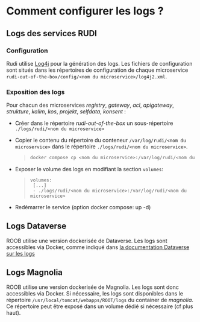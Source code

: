 # Comment configurer les logs ?

## Logs des services RUDI

### Configuration 

Rudi utilise [Log4j](https://logging.apache.org/log4j/2.x/) pour la génération des logs. 
Les fichiers de configuration sont situés dans les répertoires de configuration de chaque microservice `rudi-out-of-the-box/config/<nom du microservice>/log4j2.xml`.

### Exposition des logs

Pour chacun des microservices *registry*, *gateway*, *acl*, *apigateway*, *strukture*, *kalim*, *kos*, *projekt*, *selfdata*, *konsent* :

* Créer dans le répertoire *rudi-out-of-the-box* un sous-répertoire `` ./logs/rudi/<nom du microservice>``

* Copier le contenu du répertoire du conteneur ``/var/log/rudi/<nom du microservice>`` dans le répertoire ``./logs/rudi/<nom du microservice>``.

    > ```bash 
    > docker compose cp <nom du microservice>:/var/log/rudi/<nom du microservice>/ ./logs/rudi/<nom du microservice>
    > ```

* Exposer le volume des logs en modifiant la section ``volumes``:

    > ```
    > volumes:
    >  [...]
    >  - ./logs/rudi/<nom du microservice>:/var/log/rudi/<nom du microservice>
    > ```

* Redémarrer le service (option docker compose: up -d) 

## Logs Dataverse

ROOB utilise une version dockerisée de Dataverse. 
Les logs sont accessibles via Docker, comme indiqué dans [la documentation Dataverse sur les logs](https://guides.dataverse.org/en/latest/container/dev-usage.html)

## Logs Magnolia

ROOB utilise une version dockerisée de Magnolia.
Les logs sont donc accessibles via Docker.
Si nécessaire, les logs sont disponibles dans le répertoire `/usr/local/tomcat/webapps/ROOT/logs` du container de *magnolia*. Ce répertoire peut être exposé dans un volume dédié si nécessaire (cf plus haut).
